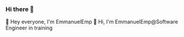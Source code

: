 ### Hi there 👋

<!--
**EmmanuelEmp/EmmanuelEmp** is a ✨ _special_ ✨ repository because its `README.md` (this file) appears on your GitHub profile.

Here are some ideas to get you started:

- 🔭 I’m currently working on ...
- 🌱 I’m currently learning ...
- 👯 I’m looking to collaborate on ...
- 🤔 I’m looking for help with ...
- 💬 Ask me about ...
- 📫 How to reach me: ...
- 😄 Pronouns: ...![gif](https://user-images.githubusercontent.com/87908445/235131049-84bef981-cb33-4c62-af7f-3ad90e67381e.gif)

- ⚡ Fun fact: ...
-->

👋 Hey everyone, I'm EmmanuelEmp
👋 Hi, I'm EmmanuelEmp@Software Engineer in training
